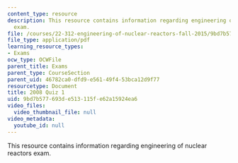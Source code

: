```yaml
---
content_type: resource
description: This resource contains information regarding engineering of nuclear reactors
  exam.
file: /courses/22-312-engineering-of-nuclear-reactors-fall-2015/9bd7b577693de513115fe62a15924ea6_MIT22_312F15_quiz1_2008.pdf
file_type: application/pdf
learning_resource_types:
- Exams
ocw_type: OCWFile
parent_title: Exams
parent_type: CourseSection
parent_uid: 46782ca0-dfd9-e561-49f4-53bca12d9f77
resourcetype: Document
title: 2008 Quiz 1
uid: 9bd7b577-693d-e513-115f-e62a15924ea6
video_files:
  video_thumbnail_file: null
video_metadata:
  youtube_id: null
---
```

This resource contains information regarding engineering of nuclear reactors exam.

